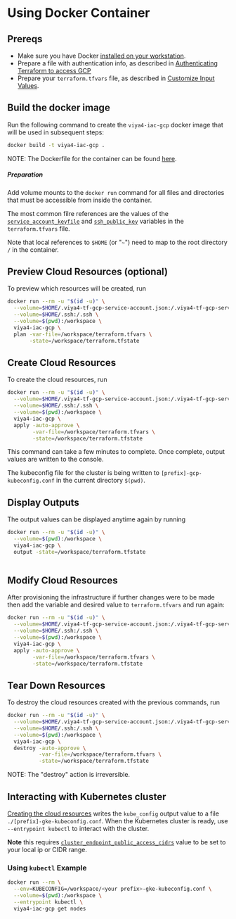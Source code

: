 # Using Docker Container

## Prereqs

- Make sure you have Docker [installed on your workstation](../../README.md#docker).
- Prepare a file with authentication info, as described in [Authenticating Terraform to access GCP](./TerraformGCPAuthentication.md)
- Prepare your `terraform.tfvars` file, as described in [Customize Input Values](../../README.md#customize-input-values).


## Build the docker image

Run the following command to create the `viya4-iac-gcp` docker image that will be used in subsequent steps:

```bash
docker build -t viya4-iac-gcp .
```

NOTE: The Dockerfile for the container can be found [here](../../Dockerfile).


##### Preparation

Add volume mounts to the `docker run` command for all files and directories that must be accessible from inside the container.

The most common filre references are the values of the [`service_account_keyfile`](./CONFIG-VARS.md#required-variables) and [`ssh_public_key`](./CONFIG-VARS.md#required-variables) variables in the `terraform.tfvars` file.

Note that local references to `$HOME` (or "`~`") need to map to the root directory `/` in the container.

## Preview Cloud Resources (optional)

To preview which resources will be created, run

```bash
docker run --rm -u "$(id -u)" \
  --volume=$HOME/.viya4-tf-gcp-service-account.json:/.viya4-tf-gcp-service-account.json \
  --volume=$HOME/.ssh:/.ssh \
  --volume=$(pwd):/workspace \
  viya4-iac-gcp \
  plan -var-file=/workspace/terraform.tfvars \
       -state=/workspace/terraform.tfstate  
```

## Create Cloud Resources

To create the cloud resources, run

```bash
docker run --rm -u "$(id -u)" \
  --volume=$HOME/.viya4-tf-gcp-service-account.json:/.viya4-tf-gcp-service-account.json \
  --volume=$HOME/.ssh:/.ssh \
  --volume=$(pwd):/workspace \
  viya4-iac-gcp \
  apply -auto-approve \
        -var-file=/workspace/terraform.tfvars \
        -state=/workspace/terraform.tfstate 
```
This command can take a few minutes to complete. Once complete, output values are written to the console.

The kubeconfig file for the cluster is being written to `[prefix]-gcp-kubeconfig.conf` in the current directory `$(pwd)`.

## Display Outputs

The output values can be displayed anytime again by running

```bash
docker run --rm -u "$(id -u)" \
  --volume=$(pwd):/workspace \
  viya4-iac-gcp \
  output -state=/workspace/terraform.tfstate 
 
```

## Modify Cloud Resources

After provisioning the infrastructure if further changes were to be made then add the variable and desired value to `terraform.tfvars` and run again:

```bash
docker run --rm -u "$(id -u)" \
  --volume=$HOME/.viya4-tf-gcp-service-account.json:/.viya4-tf-gcp-service-account.json \
  --volume=$HOME/.ssh:/.ssh \
  --volume=$(pwd):/workspace \
  viya4-iac-gcp \
  apply -auto-approve \
        -var-file=/workspace/terraform.tfvars \
        -state=/workspace/terraform.tfstate 
```


## Tear Down Resources 

To destroy the cloud resources created with the previous commands, run

```bash
docker run --rm -u "$(id -u)" \
  --volume=$HOME/.viya4-tf-gcp-service-account.json:/.viya4-tf-gcp-service-account.json \
  --volume=$HOME/.ssh:/.ssh \
  --volume=$(pwd):/workspace \
  viya4-iac-gcp \
  destroy -auto-approve \
          -var-file=/workspace/terraform.tfvars \
          -state=/workspace/terraform.tfstate
```
NOTE: The "destroy" action is irreversible.

## Interacting with Kubernetes cluster

[Creating the cloud resources](#create-cloud-resources) writes the `kube_config` output value to a file `./[prefix]-gke-kubeconfig.conf`. When the Kubernetes cluster is ready, use `--entrypoint kubectl` to interact with the cluster.

**Note** this requires [`cluster_endpoint_public_access_cidrs`](../CONFIG-VARS.md#admin-access) value to be set to your local ip or CIDR range.

### Using `kubectl` Example

```bash
docker run --rm \
  --env=KUBECONFIG=/workspace/<your prefix>-gke-kubeconfig.conf \
  --volume=$(pwd):/workspace \
  --entrypoint kubectl \
  viya4-iac-gcp get nodes 

```
